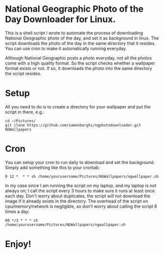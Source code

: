 National Geographic Photo of the Day Downloader for Linux. 
=================
  This is a shell script I wrote to automate the process of downloading National Geographic photo of the day, and 
  set it as background in linux. The script downloads the photo of the day in the same directory that it resides. You 
  can use cron to make it automatically running everyday. 

  Although National Geographic posts a photo everyday, not all the photos come with a high quality format. So the script       checks whether a wallpaper format exists or not. If so, it downloads the photo into the same directory the script resides.

Setup
=================

  All you need to do is to create a directory for your wallpaper and put the script in there, e.g.:
  
    cd ~/Pictures/
    git clone https://github.com/samanbarghi/ngphotodownloader.git NGWallpapers

Cron
=================
  You can setup your cron to run daily to download and set the background. Simply add something like this to your crontab:
  
    0 12 *  * * sh /home/yourusername/Pictures/NGWallpapers/ngwallpaper.sh
    
  In my case since I am running the script on my laptop, and my laptop is not always on; I call the script every 3 hours to make sure it runs at least once each day. Don't worry about duplicates, the script will not download the image if it already exists in the directory. The overhead of the script on cpu/memory/network is negligible, so don't worry about calling the script 8 times a day:

    00 */3 * * * sh /home/yourusername/Pictures/NGWallpapers/ngwallpaper.sh
    
Enjoy!
=================
  
    
 
